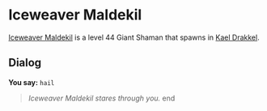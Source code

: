# Iceweaver Maldekil



[Iceweaver Maldekil](/npc/113023) is a level 44 Giant Shaman that spawns in [Kael Drakkel](/zone/113).



## Dialog

**You say:** `hail`



>*Iceweaver Maldekil stares through you.*
end
